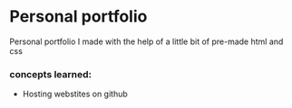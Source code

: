 # Personal portfolio
 Personal portfolio I made with the help of a little bit of pre-made html and css
 ### concepts learned:
  - Hosting webstites on github

